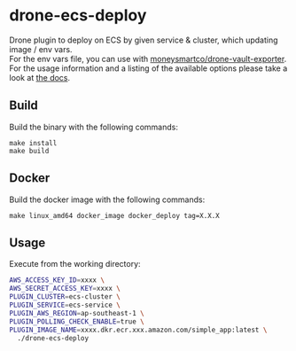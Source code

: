 # drone-ecs-deploy

Drone plugin to deploy on ECS by given service & cluster, which updating image / env vars.  
For the env vars file, you can use with [moneysmartco/drone-vault-exporter](https://www.github.com/moneysmartco/drone-vault-exporter).  
For the usage information and a listing of the available options please take a look at [the docs](DOCS.md).

## Build

Build the binary with the following commands:

```
make install
make build
```

## Docker

Build the docker image with the following commands:

```
make linux_amd64 docker_image docker_deploy tag=X.X.X
```

## Usage

Execute from the working directory:

```sh
AWS_ACCESS_KEY_ID=xxxx \
AWS_SECRET_ACCESS_KEY=xxxx \
PLUGIN_CLUSTER=ecs-cluster \
PLUGIN_SERVICE=ecs-service \
PLUGIN_AWS_REGION=ap-southeast-1 \
PLUGIN_POLLING_CHECK_ENABLE=true \
PLUGIN_IMAGE_NAME=xxxx.dkr.ecr.xxx.amazon.com/simple_app:latest \
  ./drone-ecs-deploy
```
